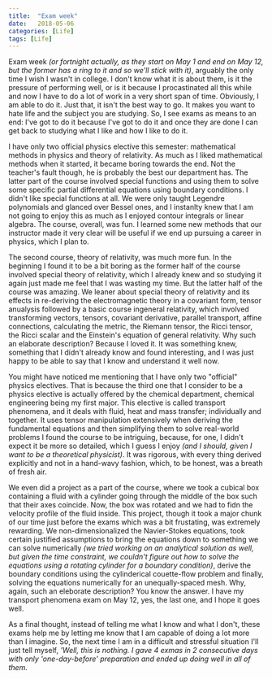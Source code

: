 ```yaml
---
title:  "Exam week"
date:   2018-05-06
categories: [Life]
tags: [Life]
---
```

Exam week *(or fortnight actually, as they start on May 1 and end on May 12, but the former has a ring to it and so we'll stick with it)*, arguably the only time I wish I wasn't in college. I don't know what it is about them, is it the pressure of performing well, or is it because I procastinated all this while and now I have to do a lot of work in a very short span of time. Obviously, I am able to do it. Just that, it isn't the best way to go. It makes you want to hate life and the subject you are studying. So, I see exams as means to an end: I've got to do it because I've got to do it and once they are done I can get back to studying what I like and how I like to do it. 

I have only two official physics elective this semester: mathematical methods in physics and theory of relativity. As much as I liked mathematical methods when it started, it became boring towards the end. Not the teacher's fault though, he is probably the best our department has. The latter part of the course involved special functions and using them to solve some specific partial differential equations using boundary conditions. I didn't like special functions at all. We were only taught Legendre polynomials and glanced over Bessel ones, and I instanlty knew that I am not going to enjoy this as much as I enjoyed contour integrals or linear algebra. The course, overall, was fun. I learned some new methods that our instructor made it very clear will be useful if we end up pursuing a career in physics, which I plan to. 

The second course, theory of relativity, was much more fun. In the beginning I found it to be a bit boring as the former half of the course involved special theory of relativity, which I already knew and so studying it again just made me feel that I was wasting my time. But the latter half of the course was amazing. We leaner about special theory of relativity and its effects in re-deriving the electromagnetic theory in a covariant form, tensor anualysis followed by a basic course ingeneral relativity, which involved transforming vectors, tensors, covariant derivative, parallel transport, affine connections, calculating the metric, the Riemann tensor, the Ricci tensor, the Ricci scalar and the Einstein's equation of general relativity. Why such an elaborate description? Because I loved it. It was something knew, something that I didn't already know and found interesting, and I was just happy to be able to say that I know and understand it well now. 

You might have noticed me mentioning that I have only two "official" physics electives. That is because the third one that I consider to be a physics elective is actually offered by the chemical department, chemical engineering being my first major. This elective is called transport phenomena, and it deals with fluid, heat and mass transfer; individually and together. It uses tensor manipulation extensively when deriving the fundamental equations and then simplifying them to solve real-world problems I found the course to be intriguing, because, for one, I didn't expect it be more so detailed, which I guess I enjoy *(and I should, given I want to be a theoretical physicist)*. It was rigorous, with every thing derived explicitly and not in a hand-wavy fashion, which, to be honest, was a breath of fresh air. 

We even did a project as a part of the course, where we took a cubical box containing a fluid with a cylinder going through the middle of the box such that their axes  coincide. Now, the box was rotated and we had to fidn the velocity profile of the fluid inside. This project, though it took a major chunk of our time just before the exams which was a bit frustating, was extremely rewarding. We non-dimensionalized the Navier-Stokes equations, took certain justified assumptions to bring the equations down to something we can solve numerically *(we tried working on an analytical solution as well, but given the time constraint, we couldn't figure out how to solve the equations using a rotating cylinder for a boundary condition)*, derive the boundary conditions using the cylinderical couette-flow problem and finally, solving the equations numerically for an unequally-spaced mesh. Why, again, such an eleborate description? You know the answer. I have my transport phenomena exam on May 12, yes, the last one, and I hope it goes well.

As a final thought, instead of telling me what I know and what I don't, these exams help me by letting me know that I am capable of doing a lot more than I imagine. So, the next time I am in a difficult and stressful situation I'll just tell myself, *'Well, this is nothing. I gave 4 exmas in 2 consecutive days with only 'one-day-before' preparation and ended up doing well in all of them.*
